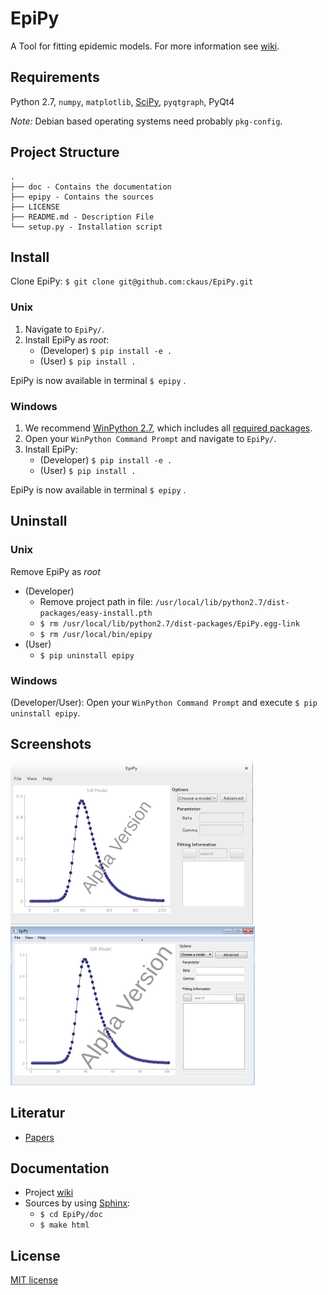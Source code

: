 # EpiPy
A Tool for fitting epidemic models. For more information see [wiki][1].

## Requirements
Python 2.7, `numpy`, `matplotlib`, [SciPy][4], `pyqtgraph`, PyQt4

*Note:* Debian based operating systems need probably `pkg-config`.

## Project Structure
```
.
├── doc - Contains the documentation
├── epipy - Contains the sources
├── LICENSE
├── README.md - Description File 
└── setup.py - Installation script
```

## Install
Clone EpiPy: `$ git clone git@github.com:ckaus/EpiPy.git`

### Unix
1. Navigate to `EpiPy/`.
2. Install EpiPy as *root*:
	* (Developer) `$ pip install -e .`
	* (User) `$ pip install .`

EpiPy is now available in terminal `$ epipy` .

### Windows
1. We recommend [WinPython 2.7][6], which includes all [required packages][7].
2. Open your `WinPython Command Prompt` and navigate to `EpiPy/`.
3. Install EpiPy:
	* (Developer) `$ pip install -e .`
	* (User) `$ pip install .`

EpiPy is now available in terminal `$ epipy` .

## Uninstall

### Unix
Remove EpiPy as *root*
* (Developer)
	* Remove project path in file: `/usr/local/lib/python2.7/dist-packages/easy-install.pth`
	* `$ rm /usr/local/lib/python2.7/dist-packages/EpiPy.egg-link`
	* `$ rm /usr/local/bin/epipy`
* (User)
	* `$ pip uninstall epipy`

### Windows
(Developer/User): Open your `WinPython Command Prompt` and execute `$ pip uninstall epipy`.

## Screenshots

![Debian](https://github.com/ckaus/EpiPy/blob/master/doc/screenshots/epipy_alpha_debian.png "Debian")
![Windows](https://github.com/ckaus/EpiPy/blob/master/doc/screenshots/epipy_alpha_windows.png "Window")

## Literatur
 * [Papers][1]

## Documentation
* Project [wiki][2]
* Sources by using [Sphinx][3]:
  * `$ cd EpiPy/doc`
  * `$ make html`

## License
[MIT license][4]

[1]: https://www.dropbox.com/sh/3gtnm32uq6nn0cu/AAAbHY9DkdnRPuZo-vePaO1Fa?dl=0 "Paper"
[2]: https://github.com/ckaus/EpiPy/wiki "wiki"
[3]: http://sphinx-doc.org/ "Sphinx"
[4]: https://github.com/ckaus/EpiPy/blob/master/LICENSE "MIT license"
[5]: http://www.scipy.org/install.html "SciPy"
[6]: http://sourceforge.net/projects/winpython/files/WinPython_2.7/2.7.10.3/ "WinPython 2.7"
[7]: http://sourceforge.net/p/winpython/wiki/PackageIndex_27/ "WinPython 2.7 Packages"